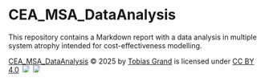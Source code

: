 # CEA_MSA_DataAnalysis
This repository contains a Markdown report with a data analysis in multiple system atrophy intended for cost-effectiveness modelling. 

<a href="https://creativecommons.org">CEA_MSA_DataAnalysis</a> © 2025 by <a href="https://creativecommons.org">Tobias Grand</a> is licensed under <a href="https://creativecommons.org/licenses/by/4.0/">CC BY 4.0</a>
<img src="https://mirrors.creativecommons.org/presskit/icons/cc.svg" style="max-width: 1em; max-height: 1em; margin-left: .2em;">
<img src="https://mirrors.creativecommons.org/presskit/icons/by.svg" style="max-width: 1em; max-height: 1em; margin-left: .2em;">

